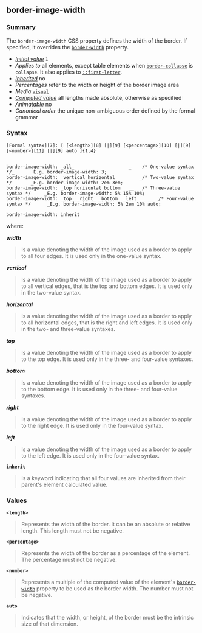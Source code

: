 ## border-image-width

### Summary

The `border-image-width` CSS property defines the width of the border. If specified, it overrides the [`border-width`][0] property.

* _[Initial value][1]_ `1` 
* _Applies to_ all elements, except table elements when [`border-collapse`][2] is `collapse`. It also applies to [`::first-letter`][3]. 
* _[Inherited][4]_ no 
* _Percentages_ refer to the width or height of the border image area 
* _Media_ [`visual`][5] 
* _[Computed value][6]_ all lengths made absolute, otherwise as specified 
* _Animatable_ no 
* _Canonical order_ the unique non-ambiguous order defined by the formal grammar

### Syntax

    [Formal syntax][7]: [ [<length>][8] [|][9] [<percentage>][10] [|][9] [<number>][11] [|][9] auto ]{1,4} 
    

    border-image-width: _all_                    _    /* One-value syntax */_       E.g. border-image-width: 3;
    border-image-width: _vertical horizontal_        _/* Two-value syntax */       _E.g. border-image-width: 2em 3em;
    border-image-width: _top horizontal bottom   __   /* Three-value syntax */     _E.g. border-image-width: 5% 15% 10%;
    border-image-width: _top_ _right_ _bottom_ _left __     /* Four-value syntax */      _E.g. border-image-width: 5% 2em 10% auto;
    
    border-image-width: inherit
    

where:

**_width_**

> Is a value denoting the width of the image used as a border to apply to all four edges. It is used only in the one-value syntax.

**_vertical_**

> Is a value denoting the width of the image used as a border to apply to all vertical edges, that is the top and bottom edges. It is used only in the two-value syntax.

**_horizontal_**

> Is a value denoting the width of the image used as a border to apply to all horizontal edges, that is the right and left edges. It is used only in the two- and three-value syntaxes.

**_top_**

> Is a value denoting the width of the image used as a border to apply to the top edge. It is used only in the three- and four-value syntaxes.

**_bottom_**

> Is a value denoting the width of the image used as a border to apply to the bottom edge. It is used only in the three- and four-value syntaxes.

**_right_**

> Is a value denoting the width of the image used as a border to apply to the right edge. It is used only in the four-value syntax.

**_left_**

> Is a value denoting the width of the image used as a border to apply to the left edge. It is used only in the four-value syntax.

**`inherit`**

> Is a keyword indicating that all four values are inherited from their parent's element calculated value.

### Values

**`<length>`**

> Represents the width of the border. It can be an absolute or relative length. This length must not be negative.

**`<percentage>`**

> Represents the width of the border as a percentage of the element. The percentage must not be negative.

**`<number>`**

> Represents a multiple of the computed value of the element's [`border-width`][0] property to be used as the border width. The number must not be negative.

**`auto`**

> Indicates that the width, or height, of the border must be the intrinsic size of that dimension.



[0]: https://developer.mozilla.org/en/docs/Web/CSS/border-width "The border-width CSS property sets the width of the border of a box. Using the shorthand property border is often more convenient."
[1]: https://developer.mozilla.org/en/docs/CSS/initial_value
[2]: https://developer.mozilla.org/en/docs/Web/CSS/border-collapse "The border-collapse CSS property selects a table's border model. This has a big influence on the look and style of the table cells."
[3]: https://developer.mozilla.org/en/docs/Web/CSS/::first-letter "The ::first-letter CSS pseudo-element selects the first letter of the first line of a block, if it is not preceded by any other content (such as images or inline tables) on its line."
[4]: https://developer.mozilla.org/en/docs/CSS/inheritance
[5]: https://developer.mozilla.org/en/docs/CSS/@media#Media_groups
[6]: https://developer.mozilla.org/en/docs/CSS/computed_value
[7]: https://developer.mozilla.org/en/docs/CSS/Value_definition_syntax "CSS/Value_definition_syntax"
[8]: https://developer.mozilla.org/en/docs/Web/CSS/length "Possible value: a number followed by 'em', 'ex', 'ch', 'rem', 'px', 'cm', 'mm', 'in', 'vh', 'vw', 'vmin', 'vmax', 'pt', 'pc', 'px', like 3px, 1.5cm, -0.5em, 0."
[9]: https://developer.mozilla.org/en/docs/CSS/Value_definition_syntax#Single_bar "Single bar: the two entities are optional, but exactly one must be present."
[10]: https://developer.mozilla.org/en/docs/Web/CSS/percentage
[11]: https://developer.mozilla.org/en/docs/Web/CSS/number